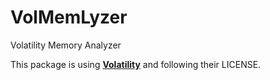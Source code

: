 # VolMemLyzer
Volatility Memory Analyzer

This package is using [**Volatility**](https://github.com/volatilityfoundation/volatility) and following their LICENSE.
